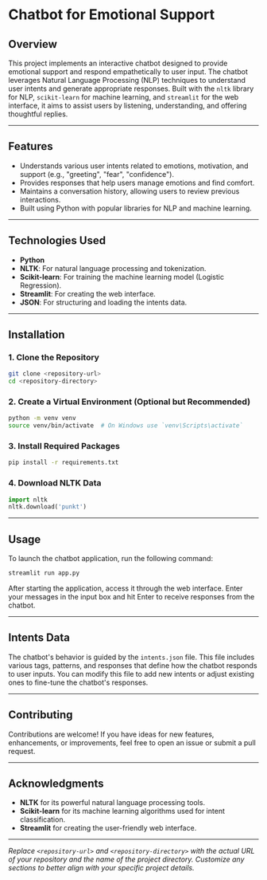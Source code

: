 # Chatbot for Emotional Support

## Overview
This project implements an interactive chatbot designed to provide emotional support and respond empathetically to user input. The chatbot leverages Natural Language Processing (NLP) techniques to understand user intents and generate appropriate responses. Built with the `nltk` library for NLP, `scikit-learn` for machine learning, and `streamlit` for the web interface, it aims to assist users by listening, understanding, and offering thoughtful replies.

---

## Features
- Understands various user intents related to emotions, motivation, and support (e.g., "greeting", "fear", "confidence").
- Provides responses that help users manage emotions and find comfort.
- Maintains a conversation history, allowing users to review previous interactions.
- Built using Python with popular libraries for NLP and machine learning.

---

## Technologies Used
- **Python**
- **NLTK**: For natural language processing and tokenization.
- **Scikit-learn**: For training the machine learning model (Logistic Regression).
- **Streamlit**: For creating the web interface.
- **JSON**: For structuring and loading the intents data.

---

## Installation

### 1. Clone the Repository
```bash
git clone <repository-url>
cd <repository-directory>
```

### 2. Create a Virtual Environment (Optional but Recommended)
```bash
python -m venv venv
source venv/bin/activate  # On Windows use `venv\Scripts\activate`
```

### 3. Install Required Packages
```bash
pip install -r requirements.txt
```

### 4. Download NLTK Data
```python
import nltk
nltk.download('punkt')
```

---

## Usage
To launch the chatbot application, run the following command:
```bash
streamlit run app.py
```

After starting the application, access it through the web interface. Enter your messages in the input box and hit Enter to receive responses from the chatbot.

---

## Intents Data
The chatbot's behavior is guided by the `intents.json` file. This file includes various tags, patterns, and responses that define how the chatbot responds to user inputs. You can modify this file to add new intents or adjust existing ones to fine-tune the chatbot's responses.

---

## Contributing
Contributions are welcome! If you have ideas for new features, enhancements, or improvements, feel free to open an issue or submit a pull request.

---

## Acknowledgments
- **NLTK** for its powerful natural language processing tools.
- **Scikit-learn** for its machine learning algorithms used for intent classification.
- **Streamlit** for creating the user-friendly web interface.

---

*Replace `<repository-url>` and `<repository-directory>` with the actual URL of your repository and the name of the project directory. Customize any sections to better align with your specific project details.*
